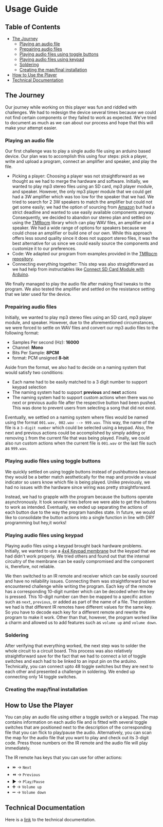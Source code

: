 # Usage Guide

## Table of Contents

- [The Journey](#the-journey)
  - [Playing an audio file](#playing-an-audio-file)
  - [Prepairing audio files](#prepairing-audio-files)
  - [Playing audio files using toggle buttons](#playing-audio-files-using-toggle-buttons)
  - [Playing audio files using keypad](#playing-audio-files-using-keypad)
  - [Soldering](#soldering)
  - [Creating the map/final installation](#creating-the-mapfinal-installation)
- [How to Use the Player](#how-to-use-the-player)
- [Technical Documentation](#technical-documentation)

## The Journey

Our journey while working on this player was fun and riddled with challenges. We had to redesign the device several times because we could not find certain components or they failed to work as expected. We've tried to document as much as we can about our process and hope that this will make your attempt easier.

### Playing an audio file

Our first challenge was to play a single audio file using an arduino based device. Our plan was to accomplish this using four steps: pick a player, write and upload a program, connect an amplifier and speaker, and play the file.

  - Picking a player: Choosing a player was not straightforward as we thought as we had to merge the hardware and software. Initially, we wanted to play mp3 stereo files using an SD card, mp3 player module, and speaker. However, the only mp3 player module that we could get had a 3W amplifier which was too low for the speaker that we had. We tried to search for 2 3W speakers to match the amplifier but could not get some easily; we had the option of sourcing from [Amazon](https://www.amazon.com) but had a strict deadline and wanted to use easily available components anyway. Consequently, we decided to abandon our stereo plan and settled on using the [TMRpcm](https://www.arduino.cc/reference/en/libraries/tmrpcm/) library which can play WAV files, an amplifier and a speaker. We had a wide range of options for speakers because we could chose an amplifier or build one of our own. While this approach offers less sound quality since it does not support stereo files, it was the best alternative for us since we could easily source the components and customize it to our preferences.
  - Code: We adapted our program from examples provided in the [TMRpcm repository](https://github.com/TMRh20/TMRpcm/blob/master/examples/basic/basic.ino).
  - Connecting everything together: This step was also straightforward as we had help from instructables like [Connect SD Card Module with Arduino](https://www.instructables.com/SD-Card-Module-With-Arduino-How-to-ReadWrite-Data/).

We finally managed to play the audio file after making final tweaks to the program. We also tested the amplifier and settled on the resistance setting that we later used for the device.

### Prepairing audio files

Initially, we wanted to play mp3 stereo files using an SD card, mp3 player module, and speaker. However, due to the aforementioned circumstances, we were forced to settle on WAV files and convert our mp3 audio files to the following format:

  - Samples Per second (Hz): **16000**
  - Channel: **Mono**
  - Bits Per Sample: **8PCM**
  - format: PCM unsigned **8-bit**

Aside from the format, we also had to decide on a naming system that would satisfy two conditions:

  - Each name had to be easily matched to a 3 digit number to support keypad selection
  - The naming system had to support **previous** and **next** actions
  - The naming system had to support custom actions when there was no next or previous audio file after the respective button had been pushed. This was done to prevent users from selecting a song that did not exist.

Eventually, we settled on a naming system where files would be named using the format `001.wav, 002.wav --> 999.wav`. This way, the name of the file is a `3-digit number` which could be selected using a keypad. Also, the next and previous actions could be accomplished by simply adding or removing `1` from the current file that was being played. Finally, we could also run custom actions when the current file is `001.wav` or the last file such as `999.wav`.

### Playing audio files using toggle buttons

We quickly settled on using toggle buttons instead of pushbuttons because they would be a better match aesthetically for the map and provide a visual indicator so users know which file is being played. Unlike previously, we had no issues with the hardware since wiring was pretty straightforward.

Instead, we had to grapple with the program because the buttons operate asynchronously. It took several tries before we were able to get the buttons to work as intended. Eventually, we ended up separating the actions of each button due to the way the program handles state. In future, we would like to consolidate the button actions into a single function in line with DRY programming but hey,it works!

### Playing audio files using keypad

Playing audio files using a keypad brought back hardware problems. Initially, we wanted to use a [4x4 Keypad membrane](https://store.nerokas.co.ke/index.php?route=product/product&product_id=1213) but the keypad that we had didn't work properly. We tried others and found out that the internal circuitry of the membrane can be easily compromised and the component is, therefore, not reliable.

We then switched to an IR remote and receiver which can be easily sourced and have no reliability issues. Connecting them was straightforward but we encountered challenge while writing the program. Each key of the remote has a corresponding 10-digit number which can be decoded when the key is pressed. This 10-digit number can then be mapped to a specific action such as `next`, `previous`, or added as part of the name of a file. The problem we had is that different IR remotes have different values for the same key. So you have to decode each key for a different remote and rewrite the program to make it work. Other than that, however, the program worked like a charm and allowed us to add features such as `volume up` and `volume down`.

### Soldering

After verifying that everything worked, the next step was to solder the whole circuit to a circuit board. This process was also relatively straightforward save for the fact that we had to connect a lot of toggle switches and each had to be linked to an input pin on the arduino. Technically, you can connect upto 48 toggle switches but they are next to each other and presented a challenge in soldering. We ended up connecting only 14 toggle switches.

### Creating the map/final installation

## How to Use the Player

You can play an audio file using either a toggle switch or a keypad. The map contains information on each audio file and is fitted with several toggle switches that are positioned next to the description of the corresponding file that you can flick to play/pause the audio. Alternatively, you can scan the map for the audio file that you want to play and check out its 3-digit code. Press those numbers on the IR remote and the audio file will play immediately. 

The IR remote has keys that you can use for other actions:

  - :fast_forward: -> `Next`
  - :rewind: -> `Previous`
  - :arrow_forward: -> `Play/Pause`
  - :heavy_plus_sign: -> `Volume up`
  - :heavy_minus_sign: -> `Volume down`

## Technical Documentation

Here is a [link](/README.md) to the technical documentation.